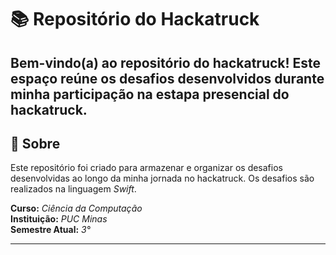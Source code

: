 # 📚 Repositório do Hackatruck

Bem-vindo(a) ao repositório do **hackatruck**! Este espaço reúne os desafios desenvolvidos durante minha participação na estapa presencial do hackatruck.
---

## 🏫 Sobre
Este repositório foi criado para armazenar e organizar os desafios desenvolvidas ao longo da minha jornada no hackatruck. Os desafios são realizados na linguagem *Swift*.


**Curso:** *Ciência da Computação*  
**Instituição:** *PUC Minas*  
**Semestre Atual:** *3°*  

---
